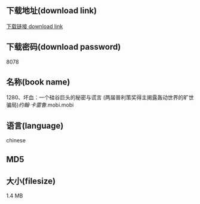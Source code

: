 ## 下载地址(download link)
[下载链接 download link](https://voluble-croquembouche-d321dc.netlify.app/?s=1280%E3%80%81%E5%9D%8F%E8%A1%80%EF%BC%9A%E4%B8%80%E4%B8%AA%E7%A1%85%E8%B0%B7%E5%B7%A8%E5%A4%B4%E7%9A%84%E7%A7%98%E5%AF%86%E4%B8%8E%E8%B0%8E%E8%A8%80+%28%E4%B8%A4%E5%B1%8A%E6%99%AE%E5%88%A9%E7%AD%96%E5%A5%96%E5%BE%97%E4%B8%BB%E6%8F%AD%E9%9C%B2%E8%BD%B0%E5%8A%A8%E4%B8%96%E7%95%8C%E7%9A%84%E6%97%B7%E4%B8%96%E9%AA%97%E5%B1%80%29_%E7%BA%A6%E7%BF%B0%C2%B7%E5%8D%A1%E9%9B%B7%E9%B2%81_.mobi)

## 下载密码(download password)
8078

## 名称(book name)
1280、坏血：一个硅谷巨头的秘密与谎言 (两届普利策奖得主揭露轰动世界的旷世骗局)_约翰·卡雷鲁_.mobi.mobi

## 语言(language)
chinese

## MD5


## 大小(filesize)
1.4 MB
